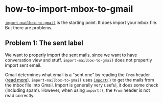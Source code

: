 # how-to-import-mbox-to-gmail

[`import-mailbox-to-gmail`](https://github.com/google/import-mailbox-to-gmail) is the starting point. It does import your mbox file. But there are problems.

## Problem 1: The sent label

We want to properly import the sent mails, since we want to have conversation view and stuff. `import-mailbox-to-gmail` does not propertly import sent email.

Gmail determines what email is a "sent one" by reading the `From` header ([read more](https://developers.google.com/gmail/api/guides/labels)). `import-mailbox-to-gmail` uses [`import()`](https://developers.google.com/gmail/api/v1/reference/users/messages/import) to get the mails from the mbox file into Gmail. Import is generally very useful, it does some check (including spam). However, when using `import()`, the `From` header is not read correctly.

